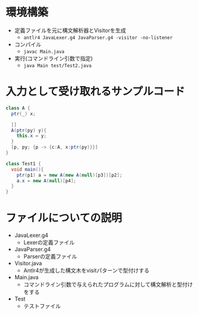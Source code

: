 # 環境構築
- 定義ファイルを元に構文解析器とVisitorを生成
  - `antlr4 JavaLexer.g4 JavaParser.g4 -visitor -no-listener`
- コンパイル
  - `javac Main.java`
- 実行(コマンドライン引数で指定)
  - `java Main test/Test2.java`

# 入力として受け取れるサンプルコード
```java
class A {
  ptr(_) x;

  []
  A(ptr(py) y){
    this.x = y;
  }
  [p, py; {p -> {c:A, x:ptr(py)}}]
}

class Test1 {
  void main(){
    ptr(p1) a = new A(new A(null)[p3])[p2];
    a.x = new A(null)[p4];
  }
}
```

# ファイルについての説明
- JavaLexer.g4
  - Lexerの定義ファイル
- JavaParser.g4
  - Parserの定義ファイル
- Visitor.java
  - Antlr4が生成した構文木をvisitパターンで型付けする
- Main.java
  - コマンドライン引数で与えられたプログラムに対して構文解析と型付けをする
- Test
  - テストファイル
